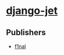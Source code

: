 # [django-jet](https://pypi.org/project/django-jet)



## Publishers
- [f1nal](https://pypi.org/user/f1nal)

